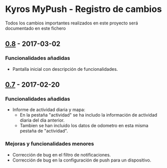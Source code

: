 # Kyros MyPush - Registro de cambios
Todos los cambios importantes realizados en este proyecto será documentado en este fichero

## [0.8] - 2017-03-02
### Funcionalidades añadidas
- Pantalla inicial con descripción de funcionalidades.

## [0.7] - 2017-02-20
### Funcionalidades añadidas
- Informe de actividad diaria y mapa:
	- En la pestaña "actividad" se ha includo la información de actividad diaria del día anterior.
	- Tambien se han incluido los datos de odometro en esta misma pestaña de "actividad".

### Mejoras y funcionalidades menores
- Corrección de bug en el filtro de notificaciones.
- Corrección de bug en la configuración de push para un dispositivo.


[0.8]: https://files.kyroslbs.com/app/apk/mypush/kyrosV0_8.apk
[0.7]: https://files.kyroslbs.com/app/apk/mypush/kyrosV0_7.apk
